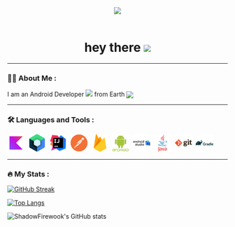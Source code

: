 <div id="header" align="center">
  <img src="https://i.pinimg.com/originals/ca/b2/46/cab2463eccff08174ce7fe410b71da26.gif" width="300"/>
  <div id="bages">
    <img src="https://komarev.com/ghpvc/?username=ShadowFirewook&style=flat-square&color=blueviolet" alt=""/></div>
  <h1>
    hey there
    <img src="https://media.giphy.com/media/hvRJCLFzcasrR4ia7z/giphy.gif" width="30px"/></h1>
</div>

---

### :man_technologist: About Me :
I am an Android Developer <img src="https://media.giphy.com/media/WUlplcMpOCEmTGBtBW/giphy.gif" width="36"> from Earth <img src="https://i.gifer.com/W31X.gif" width="44" align="center">

---

### :hammer_and_wrench: Languages and Tools :

<div>
  <img src="https://github.com/devicons/devicon/blob/master/icons/kotlin/kotlin-original.svg" title="Kotlin" alt="Kotlin" width="40" height="40"/>&nbsp;
  <img src="https://github.com/devicons/devicon/blob/master/icons/jetpackcompose/jetpackcompose-original.svg" title="Jetpack Compose" alt="Jetpack Compose" width="40" height="40"/>&nbsp;
  <img src="https://github.com/devicons/devicon/blob/master/icons/intellij/intellij-original.svg" title="Intellij IDEA" alt="Intellij IDEA" width="40" height="40"/>&nbsp;
  <img src="https://github.com/devicons/devicon/blob/master/icons/postman/postman-original.svg" title="Postman" alt="Postman" width="40" height="40"/>&nbsp;
  <img src="https://github.com/devicons/devicon/blob/master/icons/firebase/firebase-original.svg" title="Firebase" alt="Firebase" width="40" height="40"/>&nbsp;
  <img src="https://github.com/devicons/devicon/blob/master/icons/android/android-plain-wordmark.svg" title="Android" alt="Android" width="40" height="40"/>&nbsp;
  <img src="https://github.com/devicons/devicon/blob/master/icons/androidstudio/androidstudio-original-wordmark.svg" title="Android Studio" alt="Android Studio" width="40" height="40"/>&nbsp;
  <img src="https://github.com/devicons/devicon/blob/master/icons/java/java-original-wordmark.svg" title="Java" alt="Java" width="40" height="40"/>&nbsp;
  <img src="https://github.com/devicons/devicon/blob/master/icons/git/git-original-wordmark.svg" title="Git" alt="Git" width="40" height="40"/>&nbsp;
  <img src="https://github.com/devicons/devicon/blob/master/icons/gradle/gradle-original-wordmark.svg" title="Gradle" alt="Gradle" width="40" height="40"/>
</div>

---

### :fire: My Stats :

[![GitHub Streak](http://github-readme-streak-stats.herokuapp.com?user=ShadowFirewook&theme=android-dark&background=000000)](https://git.io/streak-stats)

[![Top Langs](https://github-readme-stats.vercel.app/api/top-langs/?username=shadowfirewook&layout=pie&theme=blue-green)](https://github.com/anuraghazra/github-readme-stats)

![ShadowFirewook's GitHub stats](https://github-readme-stats.vercel.app/api?username=ShadowFirewook&show_icons=true&theme=blue-green)
